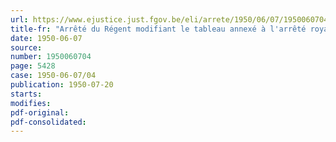 ```yaml
---
url: https://www.ejustice.just.fgov.be/eli/arrete/1950/06/07/1950060704/justel
title-fr: "Arrêté du Régent modifiant le tableau annexé à l'arrêté royal du 29 mai 1937 mentionnant les routes ou sections de routes de l'Etat dans la province de Hainaut pour lesquelles il y a lieu de réduire ou de supprimer la zone de recul"
date: 1950-06-07
source:
number: 1950060704
page: 5428
case: 1950-06-07/04
publication: 1950-07-20
starts:
modifies:
pdf-original:
pdf-consolidated:
---
```


